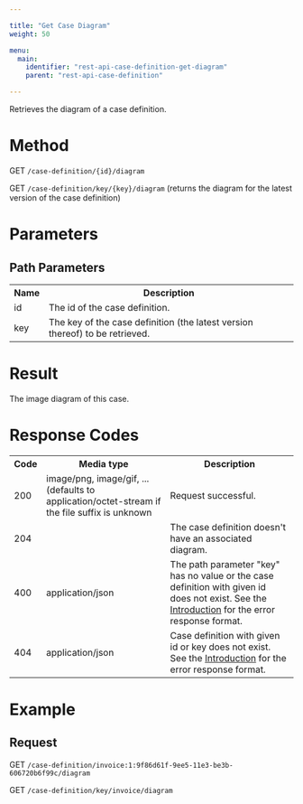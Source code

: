 ```yaml
---

title: "Get Case Diagram"
weight: 50

menu:
  main:
    identifier: "rest-api-case-definition-get-diagram"
    parent: "rest-api-case-definition"

---
```



Retrieves the diagram of a case definition.


# Method

GET `/case-definition/{id}/diagram`

GET `/case-definition/key/{key}/diagram` (returns the diagram for the latest version of the case definition)


# Parameters

## Path Parameters

<table class="table table-striped">
  <tr>
    <th>Name</th>
    <th>Description</th>
  </tr>
  <tr>
    <td>id</td>
    <td>The id of the case definition.</td>
  </tr>
  <tr>
    <td>key</td>
    <td>The key of the case definition (the latest version thereof) to be retrieved.</td>
  </tr>
</table>


# Result

The image diagram of this case.

# Response Codes

<table class="table table-striped">
  <tr>
    <th>Code</th>
    <th>Media type</th>
    <th>Description</th>
  </tr>
  <tr>
    <td>200</td>
    <td>image/png, image/gif, ... (defaults to application/octet-stream if the file suffix is unknown</td>
    <td>Request successful.</td>
  </tr>
  <tr>
    <td>204</td>
    <td></td>
    <td>The case definition doesn't have an associated diagram.</td>
  </tr>
  <tr>
    <td>400</td>
    <td>application/json</td>
    <td>The path parameter "key" has no value or the case definition with given id does not exist.
        See the <a href="/reference/rest/overview">Introduction</a> for the error response format.</td>
  </tr>
  <tr>
    <td>404</td>
    <td>application/json</td>
    <td>Case definition with given id or key does not exist.
        See the <a href="/reference/rest/overview">Introduction</a> for the error response format.</td>
  </tr>
</table>


# Example

## Request

GET `/case-definition/invoice:1:9f86d61f-9ee5-11e3-be3b-606720b6f99c/diagram`

GET `/case-definition/key/invoice/diagram`
